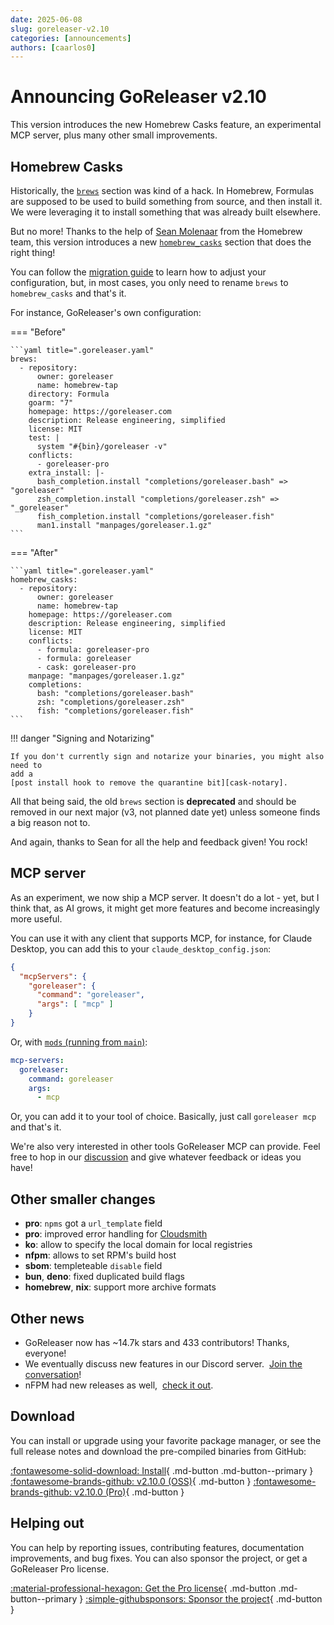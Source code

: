 ```yaml
---
date: 2025-06-08
slug: goreleaser-v2.10
categories: [announcements]
authors: [caarlos0]
---
```


# Announcing GoReleaser v2.10

This version introduces the new Homebrew Casks feature, an experimental MCP
server, plus many other small improvements.

<!-- more -->

## Homebrew Casks

Historically, the [`brews`][brews] section was kind of a hack.
In Homebrew, Formulas are supposed to be used to build something from source,
and then install it.
We were leveraging it to install something that was already built elsewhere.

But no more!
Thanks to the help of [Sean Molenaar](https://github.com/SMillerDev) from the
Homebrew team, this version introduces a new
[`homebrew_casks`][casks] section that does the
right thing!

You can follow the [migration guide][deprecations-brews] to learn how to
adjust your configuration, but, in most cases, you only need to rename `brews`
to `homebrew_casks` and that's it.

For instance, GoReleaser's own configuration:

=== "Before"

    ```yaml title=".goreleaser.yaml"
    brews:
      - repository:
          owner: goreleaser
          name: homebrew-tap
        directory: Formula
        goarm: "7"
        homepage: https://goreleaser.com
        description: Release engineering, simplified
        license: MIT
        test: |
          system "#{bin}/goreleaser -v"
        conflicts:
          - goreleaser-pro
        extra_install: |-
          bash_completion.install "completions/goreleaser.bash" => "goreleaser"
          zsh_completion.install "completions/goreleaser.zsh" => "_goreleaser"
          fish_completion.install "completions/goreleaser.fish"
          man1.install "manpages/goreleaser.1.gz"
    ```

=== "After"

    ```yaml title=".goreleaser.yaml"
    homebrew_casks:
      - repository:
          owner: goreleaser
          name: homebrew-tap
        homepage: https://goreleaser.com
        description: Release engineering, simplified
        license: MIT
        conflicts:
          - formula: goreleaser-pro
          - formula: goreleaser
          - cask: goreleaser-pro
        manpage: "manpages/goreleaser.1.gz"
        completions:
          bash: "completions/goreleaser.bash"
          zsh: "completions/goreleaser.zsh"
          fish: "completions/goreleaser.fish"
    ```

!!! danger "Signing and Notarizing"

    If you don't currently sign and notarize your binaries, you might also need to
    add a
    [post install hook to remove the quarantine bit][cask-notary].

All that being said, the old `brews` section is **deprecated** and should be
removed in our next major (v3, not planned date yet) unless someone finds a big
reason not to.

And again, thanks to Sean for all the help and feedback given! You rock!

## MCP server

As an experiment, we now ship a MCP server.
It doesn't do a lot - yet, but I think that, as AI grows, it might get more
features and become increasingly more useful.

You can use it with any client that supports MCP, for instance, for Claude
Desktop, you can add this to your `claude_desktop_config.json`:

```json
{
  "mcpServers": {
    "goreleaser": {
      "command": "goreleaser",
      "args": [ "mcp" ]
    }
}
```

Or, with [`mods` (running from `main`)](https://charm.sh/mods):

```yaml
mcp-servers:
  goreleaser:
    command: goreleaser
    args:
      - mcp
```

Or, you can add it to your tool of choice. Basically, just call `goreleaser mcp`
and that's it.

We're also very interested in other tools GoReleaser MCP can provide.
Feel free to hop in our
[discussion](https://github.com/orgs/goreleaser/discussions/5816) and give
whatever feedback or ideas you have!

## Other smaller changes

- **pro**: `npms` got a `url_template` field
- **pro**: improved error handling for
  [Cloudsmith][cloudsmith]
- **ko**: allow to specify the local domain for local registries
- **nfpm**: allows to set RPM's build host
- **sbom**: templeteable `disable` field
- **bun**, **deno**: fixed duplicated build flags
- **homebrew**, **nix**: support more archive formats

## Other news

- GoReleaser now has ~14.7k stars and 433 contributors! Thanks, everyone!
- We eventually discuss new features in our Discord server. 
  [Join the conversation][discord]!
- nFPM had new releases as well, 
  [check it out](https://github.com/goreleaser/nfpm/releases).

## Download

You can install or upgrade using your favorite package manager, or see the
full release notes and download the pre-compiled binaries from GitHub:

[:fontawesome-solid-download: Install][install]{ .md-button .md-button--primary }
[:fontawesome-brands-github: v2.10.0 (OSS)][oss-rel]{ .md-button }
[:fontawesome-brands-github: v2.10.0 (Pro)][pro-rel]{ .md-button }

## Helping out

You can help by reporting issues, contributing features, documentation
improvements, and bug fixes.
You can also sponsor the project, or get a GoReleaser Pro license.

[:material-professional-hexagon: Get the Pro license][pro]{ .md-button .md-button--primary }
[:simple-githubsponsors: Sponsor the project][sponsor]{ .md-button }

[sponsor]: https://goreleaser.com/sponsors
[pro]: https://goreleaser.com/pro
[install]: https://goreleaser.com/install
[pro-rel]: https://github.com/goreleaser/goreleaser-pro/releases/tag/v2.10.0
[oss-rel]: https://github.com/goreleaser/goreleaser/releases/tag/v2.10.0
[discord]: https://goreleaser.com/discord
[npm]: https://goreleaser.com/customization/npm
[cloudsmith]: https://goreleaser.com/customization/cloudsmith
[deprecations-brews]: https://goreleaser.com/deprecations/#brews
[snapshot]: https://goreleaser.com/customization/snapshots/
[brews]: https://goreleaser.com/customization/homebrew_formulas/
[casks]: https://goreleaser.com/customization/homebrew_casks/
[cask-notary]: https://goreleaser.com/customization/homebrew_casks/#signing-and-notarizing
